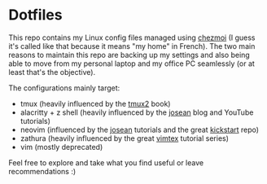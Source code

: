 # Dotfiles

This repo contains my Linux config files managed using [chezmoi] (I guess it's called like that because it means "my home" in French).
The two main reasons to maintain this repo are backing up my settings and also being able to move from my personal laptop and my office PC seamlessly (or at least that's the objective).

The configurations mainly target:

- tmux (heavily influenced by the [tmux2][] book)
- alacritty + z shell (heavily influenced by the [josean][] blog and YouTube tutorials)
- neovim (influenced by the [josean] tutorials and the great [kickstart] repo)
- zathura (heavily influenced by the great [vimtex] tutorial series)
- vim (mostly deprecated)

Feel free to explore and take what you find useful or leave recommendations :)

[chezmoi]: https://www.chezmoi.io/
[tmux2]: https://pragprog.com/titles/bhtmux2/tmux-2/
[josean]: https://www.josean.com/posts/how-to-setup-neovim-2024
[kickstart]: https://github.com/nvim-lua/kickstart.nvim-lua
[vimtex]: https://ejmastnak.com/tutorials/vim-latex/intro/
